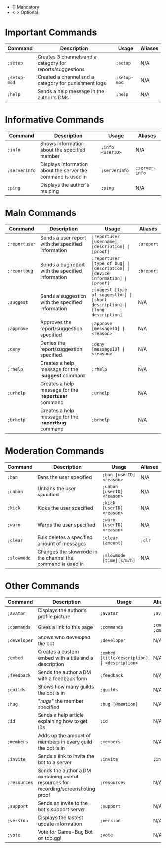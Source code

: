 - [] Mandatory
- < > Optional

# Important Commands

| Command	| Description |	Usage |	Aliases |
| --- | --- | --- | --- |
| `;setup` | Creates 3 channels and a category for reports/suggestions | `;setup` | N/A |
| `;setup-mod` | Created a channel and a category for punishment logs | `;setup-mod` | N/A |
| `;help` | Sends a help message in the author's DMs | `;help` | N/A |

# Informative Commands

| Command	| Description |	Usage |	Aliases |
| --- | --- | --- | --- |
| `;info` | Shows information about the specified member | `;info <userID>` | N/A |
| `;serverinfo` | Displays information about the server the command is used in | `;serverinfo` | `;server-info` |
| `;ping` | Displays the author's ms ping | `;ping` | N/A |

# Main Commands

| Command	| Description |	Usage |	Aliases |
| --- | --- | --- | --- |
| `;reportuser` | Sends a user report with the specified information | `;reportuser [username] \| [description] \| [proof]` | `;ureport` |
| `;reportbug` | Sends a bug report with the specified information | `;reportuser [type of bug] \| [description] \| [device information] \| [proof]` | `;breport` |
| `;suggest` | Sends a suggestion with the specified information | `;suggest [type of suggestion] \| [short description] \| [long description]` | N/A |
| `;approve` | Approves the report/suggestion specified | `;approve [messageID] \| <reason>` | N/A |
| `;deny` | Denies the report/suggestion specified | `;deny [messageID] \| <reason>` | N/A |
| `;rhelp` | Creates a help message for the **;suggest** command | `;rhelp` | N/A |
| `;urhelp` | Creates a help message for the **;reportuser** command | `;urhelp` | N/A |
| `;brhelp` | Creates a help message for the **;reportbug** command | `;brhelp` | N/A |

# Moderation Commands

| Command	| Description |	Usage |	Aliases |
| --- | --- | --- | --- |
| `;ban` | Bans the user specified | `;ban [userID] <reason>` | N/A |
| `;unban` | Unbans the user specified | `;unban [userID] <reason>` | N/A |
| `;kick` | Kicks the user specified | `;kick [userID] <reason>` | N/A |
| `;warn` | Warns the user specified | `;warn [userID] <reason>` | N/A |
| `;clear` | Bulk deletes a specified amount of messages | `;clear [amount]` | `;clr` |
| `;slowmode` | Changes the slowmode in the channel the command is used in | `;slowmode [time][s/m/h]` | N/A |

# Other Commands

| Command	| Description |	Usage |	Aliases |
| --- | --- | --- | --- |
| `;avatar` | Displays the author's profile picture | `;avatar` | `;av` |
| `;commands` | Gives a link to this page | `;commands` | `;cmds`, `;cmd` |
| `;developer` | Shows who developed the bot | `;developer` | N/A |
| `;embed` | Creates a custom embed with a title and a description | `;embed [title/description] \| <description>` | N/A |
| `;feedback` | Sends the author a DM with a feedback form | `;feedback` | N/A |
| `;guilds` | Shows how many guilds the bot is in | `;guilds` | N/A |
| `;hug` | "*hugs*" the member specified | `;hug [@mention]` | N/A |
| `;id` | Sends a help article explaining how to get IDs | `;id` | N/A |
| `;members` | Adds up the amount of members in every guild the bot is in | `;members` | N/A |
| `;invite` | Sends a link to invite the bot to a server | `;invite` | `;inv` |
| `;resources` | Sends the author a DM containing useful resources for recording/screenshoting proof | `;resources` | N/A |
| `;support` | Sends an invite to the bot's support server | `;support` | N/A |
| `;version` | Displays the lastest update information | `;version` | N/A |
| `;vote` | Vote for Game-Bug Bot on top.gg! | `;vote` | N/A |
